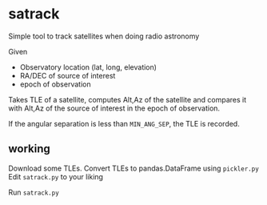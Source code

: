 # satrack
Simple tool to track satellites when doing radio astronomy

Given
- Observatory location (lat, long, elevation)
- RA/DEC of source of interest
- epoch of observation

Takes TLE of a satellite, computes Alt,Az of the satellite and compares it with Alt,Az of the source of interest in the epoch of observation.

If the angular separation is less than `MIN_ANG_SEP`, the TLE is recorded.

## working

Download some TLEs. 
Convert TLEs to pandas.DataFrame using `pickler.py`
Edit `satrack.py` to your liking

Run `satrack.py`

